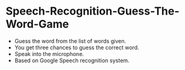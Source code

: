 # Speech-Recognition-Guess-The-Word-Game
* Guess the word from the list of words given.
* You get three chances to guess the correct word.
* Speak into the microphone.
* Based on Google Speech recognition system.
